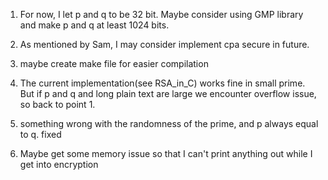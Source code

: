1. For now, I let p and q to be 32 bit. Maybe consider using GMP library and make p and q at least 1024 bits.
2. As mentioned by Sam, I may consider implement cpa secure in future.
3. maybe create make file for easier compilation
4. The current implementation(see RSA_in_C) works fine in small prime. But if p and q and long plain text are large we encounter overflow issue, so back to point 1.

5. something wrong with the randomness of the prime, and p always equal to q. fixed

6. Maybe get some memory issue so that I can't print anything out while I get into encryption
